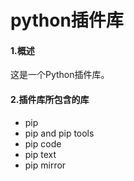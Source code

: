 ﻿# python插件库
#### 1.概述
这是一个Python插件库。

#### 2.插件库所包含的库
- pip
- pip and pip tools
- pip code
- pip text
- pip mirror

